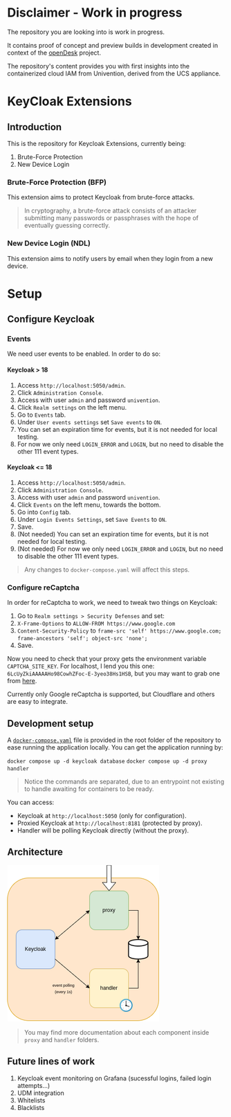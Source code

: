 # Disclaimer - Work in progress

The repository you are looking into is work in progress.

It contains proof of concept and preview builds in development created in context of the [openDesk](https://gitlab.opencode.de/bmi/souveraener_arbeitsplatz/info) project.

The repository's content provides you with first insights into the containerized cloud IAM from Univention, derived from the UCS appliance.

# KeyCloak Extensions

## Introduction

This is the repository for Keycloak Extensions, currently being:

1. Brute-Force Protection
2. New Device Login

### Brute-Force Protection (BFP)

This extension aims to protect Keycloak from brute-force attacks.

> In cryptography, a brute-force attack consists of an attacker submitting many passwords or passphrases with the hope of eventually guessing correctly.

### New Device Login (NDL)

This extension aims to notify users by email when they login from a new device.

# Setup

## Configure Keycloak

### Events

We need user events to be enabled. In order to do so:

#### Keycloak > 18

1. Access `http://localhost:5050/admin`.
2. Click `Administration Console`.
3. Access with user `admin` and password `univention`.
4. Click `Realm settings` on the left menu.
5. Go to `Events` tab.
6. Under `User events settings` set `Save events` to `ON`.
7. You can set an expiration time for events, but it is not needed for local testing.
8. For now we only need `LOGIN_ERROR` and `LOGIN`, but no need to disable the other 111 event types.

#### Keycloak <= 18

1. Access `http://localhost:5050/admin`.
2. Click `Administration Console`.
3. Access with user `admin` and password `univention`.
4. Click `Events` on the left menu, towards the bottom.
5. Go into `Config` tab.
6. Under `Login Events Settings`, set `Save Events` to `ON`.
7. Save.
8. (Not needed) You can set an expiration time for events, but it is not needed for local testing.
9. (Not needed) For now we only need `LOGIN_ERROR` and `LOGIN`, but no need to disable the other 111 event types.

> Any changes to `docker-compose.yaml` will affect this steps.

### Configure reCaptcha

In order for reCaptcha to work, we need to tweak two things on Keycloak:

1. Go to `Realm settings > Security Defenses` and set:
2. `X-Frame-Options` to `ALLOW-FROM https://www.google.com`
3. `Content-Security-Policy` to `frame-src 'self' https://www.google.com; frame-ancestors 'self'; object-src 'none';`
4. Save.

Now you need to check that your proxy gets the environment variable `CAPTCHA_SITE_KEY`.
For localhost, I lend you this one: `6LcUyZkiAAAAAHo98CowhZFoc-E-3yeo38Hs1HSB`, but you
may want to grab one from [here](https://www.google.com/recaptcha/admin/).

Currently only Google reCaptcha is supported, but Cloudflare and others are easy to integrate.

## Development setup

A [`docker-compose.yaml`](./docker-compose.yaml) file is provided in the root folder of the repository to ease running the application locally. You can get the application running by:

`docker compose up -d keycloak database`
`docker compose up -d proxy handler`

> Notice the commands are separated, due to an entrypoint not existing to handle awaiting for containers to be ready.

You can access:

- Keycloak at `http://localhost:5050` (only for configuration).
- Proxied Keycloak at `http://localhost:8181` (protected by proxy).
- Handler will be polling Keycloak directly (without the proxy).

## Architecture

![Architecture](images/architecture.png)

> You may find more documentation about each component inside `proxy` and `handler` folders.

## Future lines of work

1. Keycloak event monitoring on Grafana (sucessful logins, failed login attempts...)
2. UDM integration
3. Whitelists
4. Blacklists
